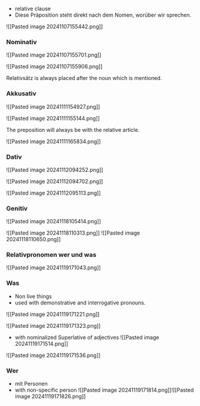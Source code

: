 + relative clause 
+ Diese Präposition steht direkt nach dem Nomen, worüber wir sprechen. 

![[Pasted image 20241107155442.png]]

### Nominativ 

![[Pasted image 20241107155701.png]]

![[Pasted image 20241107155906.png]]

Relativsätz is always placed after the noun which is mentioned. 

### Akkusativ 

![[Pasted image 20241111154927.png]]

![[Pasted image 20241111155144.png]]

The preposition will always be with the relative article. 

![[Pasted image 20241111165834.png]]


### Dativ 

![[Pasted image 20241112094252.png]]

![[Pasted image 20241112094702.png]]

![[Pasted image 20241112095113.png]]

### Genitiv

![[Pasted image 20241118105414.png]]

![[Pasted image 20241118110313.png]]
![[Pasted image 20241118110650.png]]


### Relativpronomen wer und was

![[Pasted image 20241119171043.png]]

### Was 
* Non live things 
* used with demonstrative and interrogative pronouns.

![[Pasted image 20241119171221.png]]

![[Pasted image 20241119171323.png]]

* with nominalized Superlative of adjectives
![[Pasted image 20241119171514.png]]

![[Pasted image 20241119171536.png]]

### Wer
+ mit Personen
+ with non-specific person 
![[Pasted image 20241119171814.png]]![[Pasted image 20241119171826.png]]


